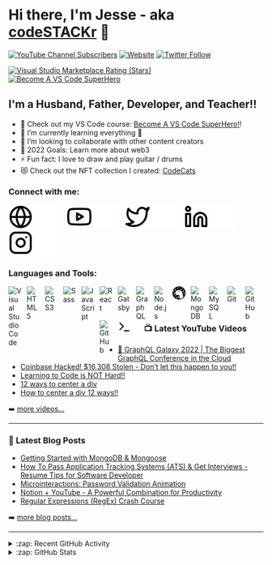 # Hi there, I'm Jesse - aka [codeSTACKr][youtube] 👋 

[![YouTube Channel Subscribers](https://img.shields.io/youtube/channel/subscribers/UCDCHcqyeQgJ-jVSd6VJkbCw?logo=youtube&logoColor=red&style=for-the-badge)][youtube]
[![Website](https://img.shields.io/website?label=codeSTACKr.com&style=for-the-badge&url=https%3A%2F%2Fcodestackr.com)](https://codestackr.com)
[![Twitter Follow](https://img.shields.io/twitter/follow/codeSTACKr?color=1DA1F2&logo=twitter&style=for-the-badge)](https://twitter.com/intent/follow?original_referer=https%3A%2F%2Fgithub.com%2FcodeSTACKr&screen_name=codeSTACKr)

[![Visual Studio Marketplace Rating (Stars)](https://img.shields.io/visual-studio-marketplace/stars/codestackr.codestackr-theme?label=codeSTACKr%20VS%20Code%20Theme&logo=visualstudiocode&logoColor=ff652f&style=for-the-badge)](https://marketplace.visualstudio.com/items?itemName=codestackr.codestackr-theme)
[![Become A VS Code SuperHero](https://img.shields.io/badge/-Become%20A%20VS%20Code%20SuperHero%20%E2%86%92-gray.svg?colorB=ff652f&style=for-the-badge)](https://vsCodeHero.com)


## I'm a Husband, Father, Developer, and Teacher!!

- 🔭 Check out my VS Code course: [Become A VS Code SuperHero!][course]!
- 🌱 I’m currently learning everything 🤣
- 👯 I’m looking to collaborate with other content creators
- 🥅 2022 Goals: Learn more about web3
- ⚡ Fun fact: I love to draw and play guitar / drums
- 😻 Check out the NFT collection I created: [CodeCats](https://opensea.io/collection/codecats?search[sortAscending]=true&search[sortBy]=PRICE&search[toggles][0]=BUY_NOW)

### Connect with me:

[![website](./img/globe-light.svg)](https://codestackr.com#gh-light-mode-only)
[![website](./img/globe-dark.svg)](https://codestackr.com#gh-dark-mode-only)
&nbsp;&nbsp;
[![website](./img/youtube-light.svg)](https://youtube.com/codestackr#gh-light-mode-only)
[![website](./img/youtube-dark.svg)](https://youtube.com/codestackr#gh-dark-mode-only)
&nbsp;&nbsp;
[![website](./img/twitter-light.svg)](https://twitter.com/codestackr#gh-light-mode-only)
[![website](./img/twitter-dark.svg)](https://twitter.com/codestackr#gh-dark-mode-only)
&nbsp;&nbsp;
[![website](./img/linkedin-light.svg)](https://linkedin.com/in/codeSTACKr#gh-light-mode-only)
[![website](./img/linkedin-dark.svg)](https://linkedin.com/in/codeSTACKr#gh-dark-mode-only)
&nbsp;&nbsp;
[![website](./img/instagram-light.svg)](https://instagram.com/codeSTACKr#gh-light-mode-only)
[![website](./img/instagram-dark.svg)](https://instagram.com/codeSTACKr#gh-dark-mode-only)

### Languages and Tools:

[<img align="left" alt="Visual Studio Code" width="26px" src="https://cdn.jsdelivr.net/gh/devicons/devicon/icons/vscode/vscode-original.svg" style="padding-right:10px;" />][webdevplaylist]
[<img align="left" alt="HTML5" width="26px" src="https://cdn.jsdelivr.net/gh/devicons/devicon/icons/html5/html5-original.svg" style="padding-right:10px;" />][webdevplaylist]
[<img align="left" alt="CSS3" width="26px" src="https://cdn.jsdelivr.net/gh/devicons/devicon/icons/css3/css3-original.svg" style="padding-right:10px;" />][cssplaylist]
[<img align="left" alt="Sass" width="26px" src="https://cdn.jsdelivr.net/gh/devicons/devicon/icons/sass/sass-original.svg" style="padding-right:10px;" />][cssplaylist]
[<img align="left" alt="JavaScript" width="26px" src="https://cdn.jsdelivr.net/gh/devicons/devicon/icons/javascript/javascript-original.svg" style="padding-right:10px;" />][jsplaylist]
[<img align="left" alt="React" width="26px" src="https://cdn.jsdelivr.net/gh/devicons/devicon/icons/react/react-original.svg" style="padding-right:10px;" />][reactplaylist]
[<img align="left" alt="Gatsby" width="26px" src="https://cdn.jsdelivr.net/gh/devicons/devicon/icons/gatsby/gatsby-original.svg" style="padding-right:10px;" />][webdevplaylist]
[<img align="left" alt="GraphQL" width="26px" src="https://cdn.jsdelivr.net/gh/devicons/devicon/icons/graphql/graphql-plain.svg" style="padding-right:10px;" />][webdevplaylist]
[<img align="left" alt="Node.js" width="26px" src="https://cdn.jsdelivr.net/gh/devicons/devicon/icons/nodejs/nodejs-original.svg" style="padding-right:10px;" />][webdevplaylist]
[<img align="left" alt="Deno" width="26px" src="./img/deno-light.svg" style="padding-right:10px;" />][webdevplaylist]
[<img align="left" alt="MongoDB" width="26px" src="https://cdn.jsdelivr.net/gh/devicons/devicon/icons/mongodb/mongodb-original.svg" style="padding-right:10px;" />][webdevplaylist]
[<img align="left" alt="MySQL" width="26px" src="https://cdn.jsdelivr.net/gh/devicons/devicon/icons/mysql/mysql-original.svg" style="padding-right:10px;" />][webdevplaylist]
[<img align="left" alt="Git" width="26px" src="https://cdn.jsdelivr.net/gh/devicons/devicon/icons/git/git-original.svg" style="padding-right:10px;" />][webdevplaylist]
[<img align="left" alt="GitHub" width="26px" src="https://user-images.githubusercontent.com/3369400/139447912-e0f43f33-6d9f-45f8-be46-2df5bbc91289.png" style="padding-right:10px;" />](https://www.youtube.com/playlist?list=PLkwxH9e_vrAJ0WbEsFA9W3I1W-g_BTsbt#gh-dark-mode-only)
[<img align="left" alt="GitHub" width="26px" src="https://user-images.githubusercontent.com/3369400/139448065-39a229ba-4b06-434b-bc67-616e2ed80c8f.png" style="padding-right:10px;" />](https://www.youtube.com/playlist?list=PLkwxH9e_vrAJ0WbEsFA9W3I1W-g_BTsbt#gh-light-mode-only)
[<img align="left" alt="Terminal" width="26px" src="./img/terminal-light.svg" />](https://www.youtube.com/playlist?list=PLkwxH9e_vrAJ0WbEsFA9W3I1W-g_BTsbt#gh-light-mode-only)
[<img align="left" alt="Terminal" width="26px" src="./img/terminal-dark.svg" />](https://www.youtube.com/playlist?list=PLkwxH9e_vrAJ0WbEsFA9W3I1W-g_BTsbt#gh-dark-mode-only)

<br />
<br />

---

### 📺 Latest YouTube Videos

<!-- YOUTUBE:START -->
- [🔴 GraphQL Galaxy 2022 | The Biggest GraphQL Conference in the Cloud](https://www.youtube.com/watch?v=3TqrCeUtuyA)
- [Coinbase Hacked! $16,308 Stolen - Don’t let this happen to you!!](https://www.youtube.com/watch?v=1GJkuRa1PjM)
- [Learning to Code is NOT Hard!!](https://www.youtube.com/watch?v=5jzIjU7Ed9o)
- [12 ways to center a div](https://www.youtube.com/watch?v=WM02RIeE1Fs)
- [How to center a div 12 ways!!](https://www.youtube.com/watch?v=kphds-1V9o8)
<!-- YOUTUBE:END -->

➡️ [more videos...](https://youtube.com/codestackr)

---

### 📕 Latest Blog Posts

<!-- BLOG-POST-LIST:START -->
- [Getting Started with MongoDB &amp; Mongoose](https://dev.to/codestackr/getting-started-with-mongodb-mongoose-2h6a)
- [How To Pass Application Tracking Systems &lpar;ATS&rpar; &amp; Get Interviews - Resume Tips for Software Developer](https://dev.to/codestackr/how-to-pass-application-tracking-systems-ats-get-interviews-resume-tips-for-software-developer-4bmo)
- [Microinteractions: Password Validation Animation](https://dev.to/codestackr/microinteractions-password-validation-animation-5629)
- [Notion + YouTube - A Powerful Combination for Productivity](https://dev.to/codestackr/notion-youtube-a-powerful-combination-for-productivity-1def)
- [Regular Expressions &lpar;RegEx&rpar; Crash Course](https://dev.to/codestackr/regular-expressions-regex-crash-course-248n)
<!-- BLOG-POST-LIST:END -->

➡️ [more blog posts...](https://codestackr.com)

---

<details>
  <summary>:zap: Recent GitHub Activity</summary>
  
<!--START_SECTION:activity-->
1. ❌ Closed PR [#5](https://github.com/codeSTACKr/nft-landing-page/pull/5) in [codeSTACKr/nft-landing-page](https://github.com/codeSTACKr/nft-landing-page)
2. 💪 Opened PR [#1580](https://github.com/anuraghazra/github-readme-stats/pull/1580) in [anuraghazra/github-readme-stats](https://github.com/anuraghazra/github-readme-stats)
3. 🗣 Commented on [#1572](https://github.com/anuraghazra/github-readme-stats/issues/1572) in [anuraghazra/github-readme-stats](https://github.com/anuraghazra/github-readme-stats)
4. 🎉 Merged PR [#1](https://github.com/mongodb-developer/mongodb-ecommerce/pull/1) in [mongodb-developer/mongodb-ecommerce](https://github.com/mongodb-developer/mongodb-ecommerce)
5. 💪 Opened PR [#1](https://github.com/mongodb-developer/mongodb-ecommerce/pull/1) in [mongodb-developer/mongodb-ecommerce](https://github.com/mongodb-developer/mongodb-ecommerce)
<!--END_SECTION:activity-->

</details>

<details>
  <summary>:zap: GitHub Stats</summary>

  <img align="left" alt="codeSTACKr's GitHub Stats" src="https://github-readme-stats.vercel.app/api?username=codeSTACKr&show_icons=true&hide_border=false&title_color=ff652f&icon_color=FFE400&bg_color=09131B&text_color=ffffff&border_color=0c1a25" />

</details>

[website]: https://codeSTACKr.com
[course]: http://vsCodeHero.com
[twitter]: https://twitter.com/codeSTACKr
[youtube]: https://youtube.com/codeSTACKr
[instagram]: https://instagram.com/codeSTACKr
[linkedin]: https://linkedin.com/in/codeSTACKr
[webdevplaylist]: https://www.youtube.com/playlist?list=PLkwxH9e_vrAJ0WbEsFA9W3I1W-g_BTsbt
[jsplaylist]: https://www.youtube.com/playlist?list=PLkwxH9e_vrALRJKu7wfXby3MKeflhTu6B
[cssplaylist]: https://www.youtube.com/playlist?list=PLkwxH9e_vrALSdvZuEh6gqQdmDoDIoqz4
[reactplaylist]: https://www.youtube.com/playlist?list=PLkwxH9e_vrAK4TdffpxKY3QGyHCpxFcQ0
